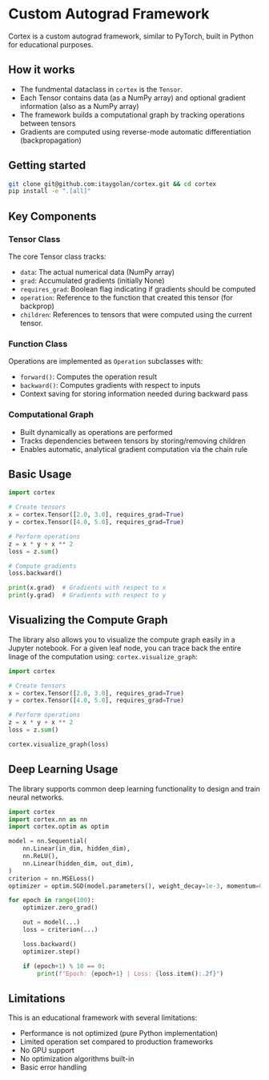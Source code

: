 # Custom Autograd Framework

Cortex is a custom autograd framework, similar to PyTorch, built in Python for educational purposes.

## How it works

* The fundmental dataclass in `cortex` is the `Tensor`. 
* Each Tensor contains data (as a NumPy array) and optional gradient information (also as a NumPy array)
* The framework builds a computational graph by tracking operations between tensors
* Gradients are computed using reverse-mode automatic differentiation (backpropagation)

## Getting started

```bash
git clone git@github.com:itaygolan/cortex.git && cd cortex
pip install -e ".[all]"
```

## Key Components

### Tensor Class

The core Tensor class tracks:

* `data`: The actual numerical data (NumPy array)
* `grad`: Accumulated gradients (initially None)
* `requires_grad`: Boolean flag indicating if gradients should be computed
* `operation`: Reference to the function that created this tensor (for backprop)
* `children`: References to tensors that were computed using the current tensor. 

### Function Class

Operations are implemented as `Operation` subclasses with:

* `forward()`: Computes the operation result
* `backward()`: Computes gradients with respect to inputs
* Context saving for storing information needed during backward pass

### Computational Graph

* Built dynamically as operations are performed
* Tracks dependencies between tensors by storing/removing children
* Enables automatic, analytical gradient computation via the chain rule

## Basic Usage

```python
import cortex

# Create tensors
x = cortex.Tensor([2.0, 3.0], requires_grad=True)
y = cortex.Tensor([4.0, 5.0], requires_grad=True)

# Perform operations
z = x * y + x ** 2
loss = z.sum()

# Compute gradients
loss.backward()

print(x.grad)  # Gradients with respect to x
print(y.grad)  # Gradients with respect to y
```

## Visualizing the Compute Graph

The library also allows you to visualize the compute graph easily in a Jupyter notebook. For a given leaf node, you can trace back the entire linage of the computation using: `cortex.visualize_graph`:

```python
import cortex

# Create tensors
x = cortex.Tensor([2.0, 3.0], requires_grad=True)
y = cortex.Tensor([4.0, 5.0], requires_grad=True)

# Perform operations
z = x * y + x ** 2
loss = z.sum()

cortex.visualize_graph(loss)
```

## Deep Learning Usage

The library supports common deep learning functionality to design and train neural networks. 

```python
import cortex
import cortex.nn as nn
import cortex.optim as optim

model = nn.Sequential(
    nn.Linear(in_dim, hidden_dim),
    nn.ReLU(),
    nn.Linear(hidden_dim, out_dim),
)
criterion = nn.MSELoss()
optimizer = optim.SGD(model.parameters(), weight_decay=1e-3, momentum=0.9)

for epoch in range(100):
    optimizer.zero_grad()

    out = model(...)
    loss = criterion(...)

    loss.backward()
    optimizer.step()

    if (epoch+1) % 10 == 0:
        print(f"Epoch: {epoch+1} | Loss: {loss.item():.2f}")
```

## Limitations

This is an educational framework with several limitations:

* Performance is not optimized (pure Python implementation)
* Limited operation set compared to production frameworks
* No GPU support
* No optimization algorithms built-in
* Basic error handling